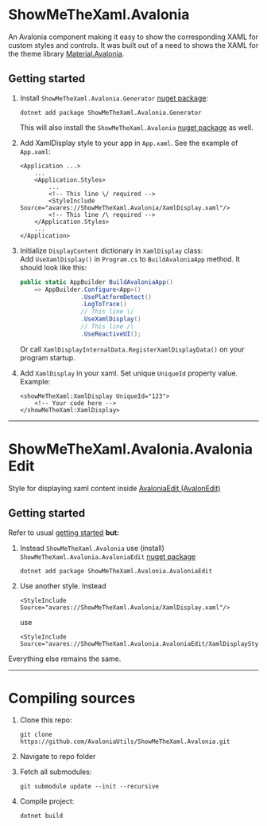 # ShowMeTheXaml.Avalonia

An Avalonia component making it easy to show the corresponding XAML for custom styles and controls. It was built out of a
need to shows the XAML for the theme library [Material.Avalonia](https://github.com/AvaloniaCommunity/Material.Avalonia).

## Getting started

1. Install `ShowMeTheXaml.Avalonia.Generator` [nuget package](https://www.nuget.org/packages/ShowMeTheXaml.Avalonia.Generator/):
    ```shell
    dotnet add package ShowMeTheXaml.Avalonia.Generator
    ```
    This will also install the `ShowMeTheXaml.Avalonia` [nuget package](https://www.nuget.org/packages/ShowMeTheXaml.Avalonia/) as well.

2. Add XamlDisplay style to your app in `App.xaml`. See the example of `App.xaml`:
    ```xaml
    <Application ...>
        ...
        <Application.Styles>
            ...
            <!-- This line \/ required -->
            <StyleInclude Source="avares://ShowMeTheXaml.Avalonia/XamlDisplay.xaml"/>
            <!-- This line /\ required -->
        </Application.Styles>
        ...
    </Application>
    ```

3. Initialize `DisplayContent` dictionary in `XamlDisplay` class:  
    Add `UseXamlDisplay()` in `Program.cs` to `BuildAvaloniaApp` method. It should look like this:
    
    ```c#
    public static AppBuilder BuildAvaloniaApp()
        => AppBuilder.Configure<App>()
                     .UsePlatformDetect()
                     .LogToTrace()
                     // This line \/
                     .UseXamlDisplay()
                     // This line /\
                     .UseReactiveUI();
    ```
    Or call `XamlDisplayInternalData.RegisterXamlDisplayData()` on your program startup.

4. Add `XamlDisplay` in your xaml. Set unique `UniqueId` property value. Example:
    ```xaml
    <showMeTheXaml:XamlDisplay UniqueId="123">
        <!-- Your code here -->
    </showMeTheXaml:XamlDisplay>
    ```

---

# ShowMeTheXaml.Avalonia.AvaloniaEdit

Style for displaying xaml content inside [AvaloniaEdit (AvalonEdit)](https://github.com/AvaloniaUI/AvaloniaEdit)

## Getting started
Refer to usual [getting started](https://github.com/AvaloniaUtils/ShowMeTheXaml.Avalonia#getting-started) **but:**
1. Instead `ShowMeTheXaml.Avalonia` use (install) `ShowMeTheXaml.Avalonia.AvaloniaEdit` [nuget package](https://www.nuget.org/packages/ShowMeTheXaml.Avalonia.AvaloniaEdit/)
    ```shell
    dotnet add package ShowMeTheXaml.Avalonia.AvaloniaEdit
    ```
2. Use another style. Instead
    ```xaml
    <StyleInclude Source="avares://ShowMeTheXaml.Avalonia/XamlDisplay.xaml"/>
    ```
    use
    ```xaml
    <StyleInclude Source="avares://ShowMeTheXaml.Avalonia.AvaloniaEdit/XamlDisplayStyles.axaml"/>
    ```

Everything else remains the same.

---

# Compiling sources

1. Clone this repo:
    ```shell
    git clone https://github.com/AvaloniaUtils/ShowMeTheXaml.Avalonia.git
    ```

2. Navigate to repo folder
3. Fetch all submodules:
    ```shell
    git submodule update --init --recursive
    ```

4. Compile project:
    ```shell
    dotnet build
    ```